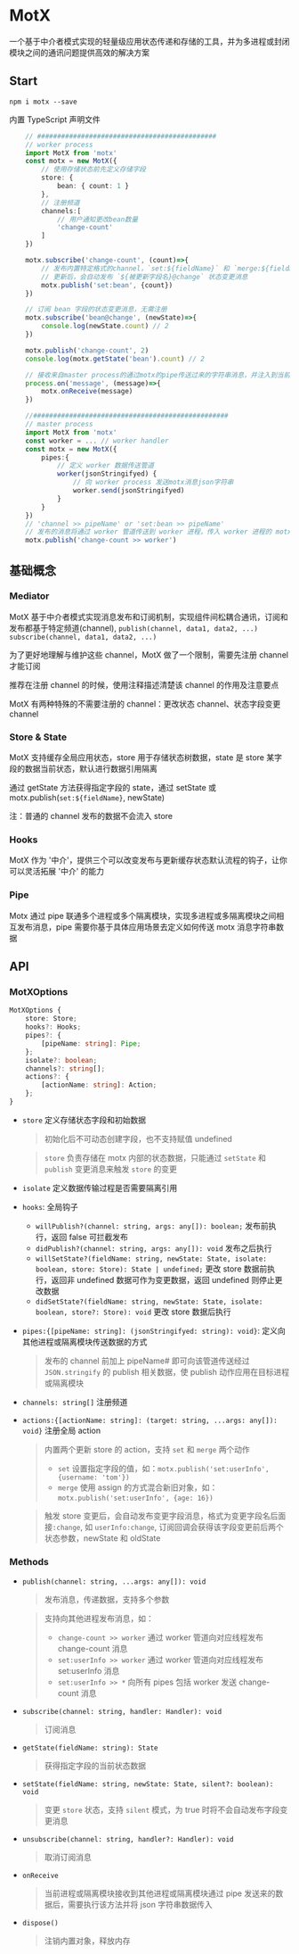 # MotX

一个基于中介者模式实现的轻量级应用状态传递和存储的工具，并为多进程或封闭模块之间的通讯问题提供高效的解决方案

## Start

`npm i motx --save`

内置 TypeScript 声明文件

```typescript
    // #############################################
    // worker process
    import MotX from 'motx'
    const motx = new MotX({
        // 使用存储状态前先定义存储字段
        store: {
            bean: { count: 1 }
        },
        // 注册频道
        channels:[
            // 用户通知更改bean数量
            'change-count'
        ]
    })

    motx.subscribe('change-count', (count)=>{
        // 发布内置特定格式的channel，`set:${fieldName}` 和 `merge:${fieldName}`，可更新store状态
        // 更新后，会自动发布 `${被更新字段名}@change` 状态变更消息
        motx.publish('set:bean', {count})
    })

    // 订阅 bean 字段的状态变更消息，无需注册
    motx.subscribe('bean@change', (newState)=>{
        console.log(newState.count) // 2
    })

    motx.publish('change-count', 2)
    console.log(motx.getState('bean').count) // 2

    // 接收来自master process的通过motx的pipe传送过来的字符串消息，并注入到当前motx对象，当前motx将会发布相应消息
    process.on('message', (message)=>{
        motx.onReceive(message)
    })

    //#################################################
    // master process
    import MotX from 'motx'
    const worker = ... // worker handler
    const motx = new MotX({
        pipes:{
            // 定义 worker 数据传送管道
            worker(jsonStringifyed) {
                // 向 worker process 发送motx消息json字符串
                worker.send(jsonStringifyed)
            }
        }
    })
    // 'channel >> pipeName' or 'set:bean >> pipeName'
    // 发布的消息将通过 worker 管道传送到 worker 进程，传入 worker 进程的 motx.onRecieve 触发发布消息
    motx.publish('change-count >> worker')

```

## 基础概念

### Mediator

MotX 基于中介者模式实现消息发布和订阅机制，实现组件间松耦合通讯，订阅和发布都基于特定频道(channel), `publish(channel, data1, data2, ...)` `subscribe(channel, data1, data2, ...)`

为了更好地理解与维护这些 channel，MotX 做了一个限制，需要先注册 channel 才能订阅

推荐在注册 channel 的时候，使用注释描述清楚该 channel 的作用及注意要点

MotX 有两种特殊的不需要注册的 channel：更改状态 channel、状态字段变更 channel

### Store & State

MotX 支持缓存全局应用状态，store 用于存储状态树数据，state 是 store 某字段的数据当前状态，默认进行数据引用隔离

通过 getState 方法获得指定字段的 state，通过 setState 或 motx.publish(`set:${fieldName}`, newState)

注：普通的 channel 发布的数据不会流入 store

### Hooks

MotX 作为 '中介'，提供三个可以改变发布与更新缓存状态默认流程的钩子，让你可以灵活拓展 '中介' 的能力

### Pipe

Motx 通过 pipe 联通多个进程或多个隔离模块，实现多进程或多隔离模块之间相互发布消息，pipe 需要你基于具体应用场景去定义如何传送 motx 消息字符串数据

## API

### MotXOptions

```typescript
MotXOptions {
    store: Store;
    hooks?: Hooks;
    pipes?: {
        [pipeName: string]: Pipe;
    };
    isolate?: boolean;
    channels?: string[];
    actions?: {
        [actionName: string]: Action;
    };
}
```

-   `store` 定义存储状态字段和初始数据

    > 初始化后不可动态创建字段，也不支持赋值 undefined

    > `store` 负责存储在 motx 内部的状态数据，只能通过 `setState` 和 `publish` 变更消息来触发 `store` 的变更

-   `isolate` 定义数据传输过程是否需要隔离引用
-   `hooks`: 全局钩子
    -   `willPublish?(channel: string, args: any[]): boolean;` 发布前执行，返回 false 可拦截发布
    -   `didPublish?(channel: string, args: any[]): void` 发布之后执行
    -   `willSetState?(fieldName: string, newState: State, isolate: boolean, store: Store): State | undefined;` 更改 store 数据前执行，返回非 undefined 数据可作为变更数据，返回 undefined 则停止更改数据
    -   `didSetState?(fieldName: string, newState: State, isolate: boolean, store?: Store): void` 更改 store 数据后执行
-   `pipes:{[pipeName: string]: (jsonStringifyed: string): void}`: 定义向其他进程或隔离模块传送数据的方式
    > 发布的 channel 前加上 pipeName# 即可向该管道传送经过`JSON.stringify` 的 publish 相关数据，使 publish 动作应用在目标进程或隔离模块
-   `channels: string[]` 注册频道
-   `actions:{[actionName: string]: (target: string, ...args: any[]): void}` 注册全局 action

    > 内置两个更新 store 的 action，支持 `set` 和 `merge` 两个动作
    >
    > -   `set` 设置指定字段的值，如：`motx.publish('set:userInfo', {username: 'tom'})`
    > -   `merge` 使用 assign 的方式混合新旧对象，如：`motx.publish('set:userInfo', {age: 16})`

    > 触发 store 变更后，会自动发布变更字段消息，格式为变更字段名后面接`:change`, 如 `userInfo:change`, 订阅回调会获得该字段变更前后两个状态参数，newState 和 oldState

### Methods

-   `publish(channel: string, ...args: any[]): void`

    > 发布消息，传递数据，支持多个参数


    > 支持向其他进程发布消息，如：
    >
    > -   `change-count >> worker` 通过 worker 管道向对应线程发布 change-count 消息
    > -   `set:userInfo >> worker` 通过 worker 管道向对应线程发布 set:userInfo 消息
    > -   `set:userInfo >> *` 向所有 pipes 包括 worker 发送 change-count 消息

-   `subscribe(channel: string, handler: Handler): void`
    > 订阅消息
-   `getState(fieldName: string): State`
    > 获得指定字段的当前状态数据
-   `setState(fieldName: string, newState: State, silent?: boolean): void`
    > 变更 `store` 状态，支持 `silent` 模式，为 true 时将不会自动发布字段变更消息
-   `unsubscribe(channel: string, handler?: Handler): void`
    > 取消订阅消息
-   `onReceive`
    > 当前进程或隔离模块接收到其他进程或隔离模块通过 pipe 发送来的数据后，需要执行该方法并将 json 字符串数据传入
-   `dispose()`
    > 注销内置对象，释放内存
